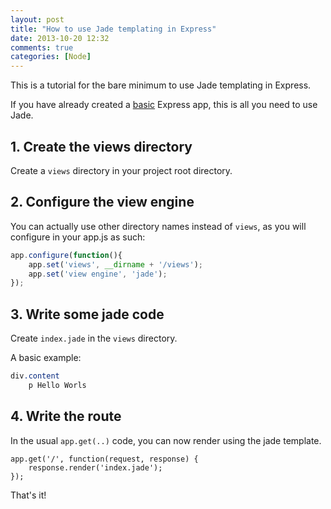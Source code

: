```yaml
---
layout: post
title: "How to use Jade templating in Express"
date: 2013-10-20 12:32
comments: true
categories: [Node]
---
```


This is a tutorial for the bare minimum to use Jade templating in Express.

If you have already created a [basic](http://expressjs.com/guide.html) Express app, this is all you need to use Jade.

<!-- more -->

## 1. Create the views directory

Create a `views` directory in your project root directory. 


## 2. Configure the view engine

You can actually use other directory names instead of `views`, as you will configure in your app.js as such:

```js
app.configure(function(){
    app.set('views', __dirname + '/views');
    app.set('view engine', 'jade');
});
```


## 3. Write some jade code

Create `index.jade` in the `views` directory. 

A basic example:

```css
div.content
	p Hello Worls
```


## 4. Write the route

In the usual `app.get(..)` code, you can now render using the jade template.

```
app.get('/', function(request, response) {
    response.render('index.jade');
});
```

That's it!